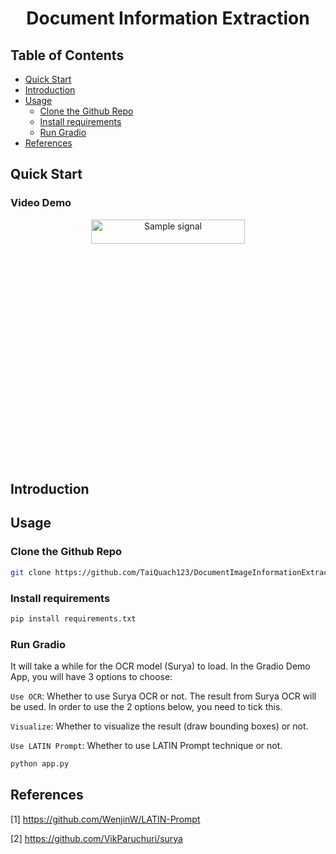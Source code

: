 <h1 align="center"><b>Document Information Extraction</b></h1>

## Table of Contents
- [Quick Start](#quick-start)
- [Introduction](#introduction)
- [Usage](#usage)
    - [Clone the Github Repo](#clone-the-github-repo)
    - [Install requirements](#install-requirements)
    - [Run Gradio](#run-gradio-app)
- [References](#references)



## Quick Start
### Video Demo
<p align="center"> 
  <img src="demo/demo.gif" alt="Sample signal" width="70%" height="10%">
</p>

## Introduction

## Usage
### Clone the Github Repo
```bash
git clone https://github.com/TaiQuach123/DocumentImageInformationExtraction.git
```
### Install requirements
```bash
pip install requirements.txt
```
### Run Gradio
It will take a while for the OCR model (Surya) to load. In the Gradio Demo App, you will have 3 options to choose:

``Use OCR``: Whether to use Surya OCR or not. The result from Surya OCR will be used. In order to use the 2 options below, you need to tick this.

``Visualize``: Whether to visualize the result (draw bounding boxes) or not. 


``Use LATIN Prompt``: Whether to use LATIN Prompt technique or not.


```bash
python app.py
```
## References

[1] https://github.com/WenjinW/LATIN-Prompt

[2] https://github.com/VikParuchuri/surya

